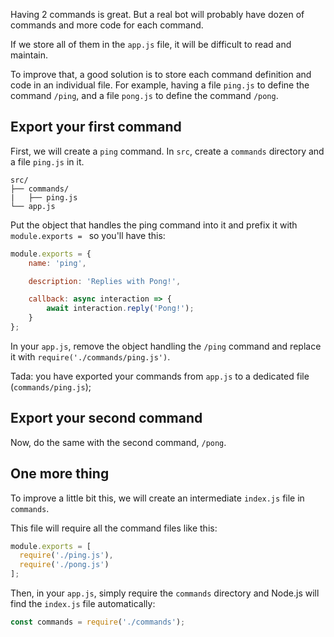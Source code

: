 Having 2 commands is great. But a real bot will probably have dozen of commands and more code for each command.

If we store all of them in the `app.js` file, it will be difficult to read and maintain.

To improve that, a good solution is to store each command definition and code in an individual file.
For example, having a file `ping.js` to define the command `/ping`, and a file `pong.js` to define the command `/pong`.


## Export your first command

First, we will create a `ping` command.
In `src`, create a `commands` directory and a file `ping.js` in it.

```
src/
├── commands/
|   ├── ping.js
└── app.js
```

Put the object that handles the ping command into it and prefix it with `module.exports = ` so you'll have this:
```javascript
module.exports = {
	name: 'ping',

	description: 'Replies with Pong!',

	callback: async interaction => {
		await interaction.reply('Pong!');
	}
};
```

In your `app.js`, remove the object handling the `/ping` command and replace it with `require('./commands/ping.js')`.

Tada: you have exported your commands from `app.js` to a dedicated file (`commands/ping.js`);


## Export your second command

Now, do the same with the second command, `/pong`.


## One more thing

To improve a little bit this, we will create an intermediate `index.js` file in `commands`.

This file will require all the command files like this:
```javascript
module.exports = [
  require('./ping.js'),
  require('./pong.js')
];
```

Then, in your `app.js`, simply require the `commands` directory and Node.js will find the `index.js` file automatically:

```javascript
const commands = require('./commands');
```